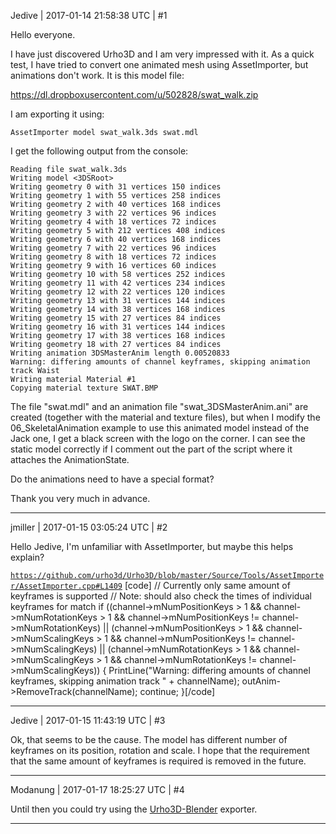 Jedive | 2017-01-14 21:58:38 UTC | #1

Hello everyone.

I have just discovered Urho3D and I am very impressed with it. As a quick test, I have tried to convert one animated mesh using AssetImporter, but animations don't work. It is this model file:

https://dl.dropboxusercontent.com/u/502828/swat_walk.zip

I am exporting it using:

`AssetImporter model swat_walk.3ds swat.mdl`

I get the following output from the console:

    Reading file swat_walk.3ds
    Writing model <3DSRoot>
    Writing geometry 0 with 31 vertices 150 indices
    Writing geometry 1 with 55 vertices 258 indices
    Writing geometry 2 with 40 vertices 168 indices
    Writing geometry 3 with 22 vertices 96 indices
    Writing geometry 4 with 18 vertices 72 indices
    Writing geometry 5 with 212 vertices 408 indices
    Writing geometry 6 with 40 vertices 168 indices
    Writing geometry 7 with 22 vertices 96 indices
    Writing geometry 8 with 18 vertices 72 indices
    Writing geometry 9 with 16 vertices 60 indices
    Writing geometry 10 with 58 vertices 252 indices
    Writing geometry 11 with 42 vertices 234 indices
    Writing geometry 12 with 22 vertices 120 indices
    Writing geometry 13 with 31 vertices 144 indices
    Writing geometry 14 with 38 vertices 168 indices
    Writing geometry 15 with 27 vertices 84 indices
    Writing geometry 16 with 31 vertices 144 indices
    Writing geometry 17 with 38 vertices 168 indices
    Writing geometry 18 with 27 vertices 84 indices
    Writing animation 3DSMasterAnim length 0.00520833
    Warning: differing amounts of channel keyframes, skipping animation track Waist
    Writing material Material #1
    Copying material texture SWAT.BMP

The file "swat.mdl" and an animation file "swat_3DSMasterAnim.ani" are created (together with the material and texture files), but when I modify the 06_SkeletalAnimation example to use this animated model instead of the Jack one, I get a black screen with the logo on the corner. I can see the static model correctly if I comment out the part of the script where it attaches the AnimationState.

Do the animations need to have a special format?

Thank you very much in advance.

-------------------------

jmiller | 2017-01-15 03:05:24 UTC | #2

Hello Jedive,
I'm unfamiliar with AssetImporter, but maybe this helps explain?

[`https://github.com/urho3d/Urho3D/blob/master/Source/Tools/AssetImporter/AssetImporter.cpp#L1409`](https://github.com/urho3d/Urho3D/blob/master/Source/Tools/AssetImporter/AssetImporter.cpp#L1409)
[code]
// Currently only same amount of keyframes is supported
// Note: should also check the times of individual keyframes for match
if ((channel->mNumPositionKeys > 1 && channel->mNumRotationKeys > 1 && channel->mNumPositionKeys != channel->mNumRotationKeys) ||
    (channel->mNumPositionKeys > 1 && channel->mNumScalingKeys > 1 && channel->mNumPositionKeys != channel->mNumScalingKeys) ||
    (channel->mNumRotationKeys > 1 && channel->mNumScalingKeys > 1 && channel->mNumRotationKeys != channel->mNumScalingKeys))
{
    PrintLine("Warning: differing amounts of channel keyframes, skipping animation track " + channelName);
    outAnim->RemoveTrack(channelName);
    continue;
}[/code]

-------------------------

Jedive | 2017-01-15 11:43:19 UTC | #3

Ok, that seems to be the cause. The model has different number of keyframes on its position, rotation and scale. I hope that the requirement that the same amount of keyframes is required is removed in the future.

-------------------------

Modanung | 2017-01-17 18:25:27 UTC | #4

Until then you could try using the [Urho3D-Blender](https://github.com/reattiva/Urho3D-Blender) exporter.

-------------------------

